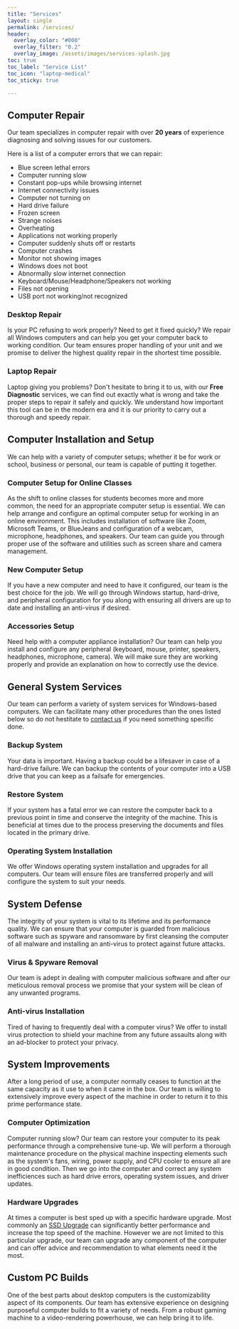 ```yaml
---
title: "Services"
layout: single
permalink: /services/
header:
  overlay_color: "#000"
  overlay_filter: "0.2"
  overlay_image: /assets/images/services-splash.jpg
toc: true
toc_label: "Service List"
toc_icon: "laptop-medical"
toc_sticky: true

---
```


## Computer Repair
Our team specializes in computer repair with over **20 years** of experience diagnosing and solving issues for our customers.

Here is a list of a computer errors that we can repair:
* Blue screen lethal errors
* Computer running slow
* Constant pop-ups while browsing internet
* Internet connectivity issues
* Computer not turning on
* Hard drive failure
* Frozen screen
* Strange noises
* Overheating
* Applications not working properly
* Computer suddenly shuts off or restarts
* Computer crashes
* Monitor not showing images
* Windows does not boot
* Abnormally slow internet connection
* Keyboard/Mouse/Headphone/Speakers not working
* Files not opening
* USB port not working/not recognized



### Desktop Repair 
Is your PC refusing to work properly? Need to get it fixed quickly? We repair all Windows computers and can help you get your computer back to working condition. Our team ensures proper handling of your unit and we promise to deliver the highest quality repair in the shortest time possible.

### Laptop Repair
Laptop giving you problems? Don't hesitate to bring it to us, with our **Free Diagnostic** services, we can find out exactly what is wrong and take the proper steps to repair it safely and quickly. We understand how important this tool can be in the modern era and it is our priority to carry out a thorough and speedy repair.

## Computer Installation and Setup
We can help with a variety of computer setups; whether it be for work or school, business or personal, our team is capable of putting it together.

### Computer Setup for Online Classes
As the shift to online classes for students becomes more and more common, the need for an appropriate computer setup is essential. We can help arrange and configure an optimal computer setup for working in an online environment. This includes installation of software like Zoom, Microsoft Teams, or BlueJeans and configuration of a webcam, microphone, headphones, and speakers. Our team can guide you through proper use of the software and utilities such as screen share and camera management.  

### New Computer Setup
If you have a new computer and need to have it configured, our team is the best choice for the job. We will go through Windows startup, hard-drive, and peripheral configuration for you along with ensuring all drivers are up to date and installing an anti-virus if desired.

### Accessories Setup
Need help with a computer appliance installation? Our team can help you install and configure any peripheral (keyboard, mouse, printer, speakers, headphones, microphone, camera). We will make sure they are working properly and provide an explanation on how to correctly use the device. 

## General System Services
Our team can perform a variety of system services for Windows-based computers. We can facilitate many other procedures than the ones listed below so do not hestitate to [contact us](/form) if you need something specific done.
### Backup System
Your data is important. Having a backup could be a lifesaver in case of a hard-drive failure. We can backup the contents of your computer into a USB drive that you can keep as a failsafe for emergencies. 
### Restore System
If your system has a fatal error we can restore the computer back to a previous point in time and conserve the integrity of the machine. This is beneficial at times due to the process preserving the documents and files located in the primary drive.
### Operating System Installation
We offer Windows operating system installation and upgrades for all computers. Our team will ensure files are transferred properly and will configure the system to suit your needs.

## System Defense
The integrity of your system is vital to its lifetime and its performance quality. We can ensure that your computer is guarded from malicious software such as spyware and ransomware by first cleansing the computer of all malware and installing an anti-virus to protect against future attacks.
### Virus & Spyware Removal
Our team is adept in dealing with computer malicious software and after our meticulous removal process we promise that your system will be clean of any unwanted programs. 

### Anti-virus Installation
Tired of having to frequently deal with a computer virus? We offer to install virus protection to shield your machine from any future assaults along with an ad-blocker to protect your privacy.    

## System Improvements
After a long period of use, a computer normally ceases to function at the same capacity as it use to when it came in the box. Our team is willing to extensively improve every aspect of the machine in order to return it to this prime performance state.
### Computer Optimization
Computer running slow? Our team can restore your computer to its peak performance through a comprehensive tune-up. We will perform a thorough maintenance procedure on the physical machine inspecting elements such as the system's fans, wiring, power supply, and CPU cooler to ensure all are in good condition. Then we go into the computer and correct any system inefficiences such as hard drive errors, operating system issues, and driver updates.
### Hardware Upgrades
At times a computer is best sped up with a specific hardware upgrade. Most commonly an [SSD Upgrade](https://en.wikipedia.org/wiki/Solid-state_drive) can significantly better performance and increase the top speed of the machine. However we are not limited to this particular upgrade, our team can upgrade any component of the computer and can offer advice and recommendation to what elements need it the most. 

## Custom PC Builds
One of the best parts about desktop computers is the customizability aspect of its components. Our team has extensive experience on designing purposeful computer builds to fit a variety of needs. From a robust gaming machine to a video-rendering powerhouse, we can help bring it to life.
